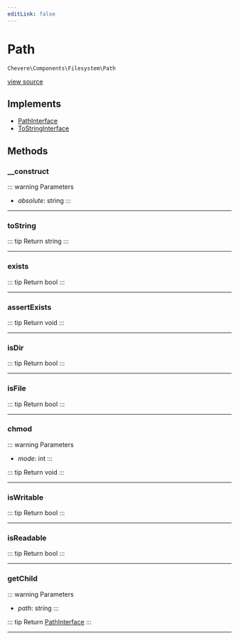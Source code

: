 ```yaml
---
editLink: false
---
```


# Path

`Chevere\Components\Filesystem\Path`

[view source](https://github.com/chevere/chevere/blob/master/src/Chevere/Components/Filesystem/Path.php)

## Implements

- [PathInterface](../../Interfaces/Filesystem/PathInterface.md)
- [ToStringInterface](../../Interfaces/Common/ToStringInterface.md)

## Methods

### __construct

::: warning Parameters
- *absolute*: string
:::

---

### toString

::: tip Return
string
:::

---

### exists

::: tip Return
bool
:::

---

### assertExists

::: tip Return
void
:::

---

### isDir

::: tip Return
bool
:::

---

### isFile

::: tip Return
bool
:::

---

### chmod

::: warning Parameters
- *mode*: int
:::

::: tip Return
void
:::

---

### isWritable

::: tip Return
bool
:::

---

### isReadable

::: tip Return
bool
:::

---

### getChild

::: warning Parameters
- *path*: string
:::

::: tip Return
[PathInterface](../../Interfaces/Filesystem/PathInterface.md)
:::

---
